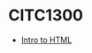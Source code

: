 # CITC1300

<ul>
<li><a href="Intro to HTML/index.html" target="_blank">Intro to HTML</a></li>
</ul>
